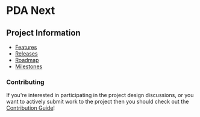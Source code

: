 # PDA Next

## Project Information

- [Features](./features.md)
- [Releases](./releases.md)
- [Roadmap](./roadmap.md)
- [Milestones](./milestones.md)

### Contributing

If you're interested in participating in the project design discussions, or you want to actively submit work to the
project then you should check out the [Contribution Guide](../contributing)!
